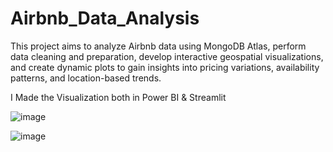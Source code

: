 # Airbnb_Data_Analysis


This project aims to analyze Airbnb data using MongoDB Atlas, perform data cleaning and preparation, develop interactive geospatial visualizations, and create dynamic plots to gain insights into pricing variations, availability patterns, and location-based trends.


I Made the Visualization both in Power BI & Streamlit



![image](https://github.com/VISHNU-ARAVIND-99/Airbnb_Data_Analysis/assets/116996284/347044ff-6efa-4560-a4b1-29c199a05220)


![image](https://github.com/VISHNU-ARAVIND-99/Airbnb_Data_Analysis/assets/116996284/629d11a2-6418-4500-994a-180b0651d752)
